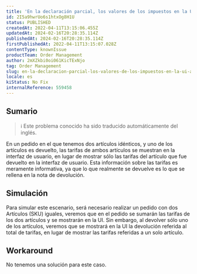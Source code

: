 ```yaml
---
title: 'En la declaración parcial, los valores de los impuestos en la UI aparecen el total'
id: 2I5a9hwrUo6s1htxOg8H1U
status: PUBLISHED
createdAt: 2022-04-11T13:15:06.455Z
updatedAt: 2024-02-16T20:28:35.114Z
publishedAt: 2024-02-16T20:28:35.114Z
firstPublishedAt: 2022-04-11T13:15:07.028Z
contentType: knownIssue
productTeam: Order Management
author: 2mXZkbi0oi061KicTExNjo
tag: Order Management
slug: en-la-declaracion-parcial-los-valores-de-los-impuestos-en-la-ui-aparecen-el-total
locale: es
kiStatus: No Fix
internalReference: 559458
---
```


## Sumario

>ℹ️ Este problema conocido ha sido traducido automáticamente del inglés.


En un pedido en el que tenemos dos artículos idénticos, y uno de los artículos es devuelto, las tarifas de ambos artículos se muestran en la interfaz de usuario, en lugar de mostrar sólo las tarifas del artículo que fue devuelto en la interfaz de usuario. Esta información sobre las tarifas es meramente informativa, ya que lo que realmente se devuelve es lo que se rellena en la nota de devolución.




## Simulación


Para simular este escenario, será necesario realizar un pedido con dos Artículos (SKU) iguales, veremos que en el pedido se sumarán las tarifas de los dos artículos y se mostrarán en la UI. Sin embargo, al devolver sólo uno de los artículos, veremos que se mostrará en la UI la devolución referida al total de tarifas, en lugar de mostrar las tarifas referidas a un solo artículo.






## Workaround


No tenemos una solución para este caso.

